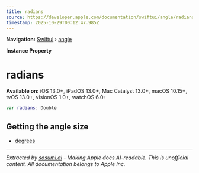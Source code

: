 ```yaml
---
title: radians
source: https://developer.apple.com/documentation/swiftui/angle/radians
timestamp: 2025-10-29T00:12:47.985Z
---
```


**Navigation:** [Swiftui](/documentation/swiftui) › [angle](/documentation/swiftui/angle)

**Instance Property**

# radians

**Available on:** iOS 13.0+, iPadOS 13.0+, Mac Catalyst 13.0+, macOS 10.15+, tvOS 13.0+, visionOS 1.0+, watchOS 6.0+

```swift
var radians: Double
```

## Getting the angle size

- [degrees](/documentation/swiftui/angle/degrees)

---

*Extracted by [sosumi.ai](https://sosumi.ai) - Making Apple docs AI-readable.*
*This is unofficial content. All documentation belongs to Apple Inc.*
